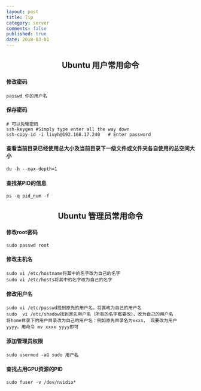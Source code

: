 ```yaml
---
layout: post
title: Tip
category: server
comments: false
published: true
date: 2018-03-01
---
```


## <center>Ubuntu 用户常用命令</center>

#### 修改密码
    passwd 你的用户名

#### 保存密码
    # 可以免输密码
    ssh-keygen #Simply type enter all the way down
    ssh-copy-id -i liuyh@192.168.17.240   # Enter password

#### 查看当前目录已经使用总大小及当前目录下一级文件或文件夹各自使用的总空间大小
    du -h --max-depth=1

#### 查找某PID的信息
    ps -q pid_num -f 


## <center>Ubuntu 管理员常用命令</center>


#### 修改root密码
    sudo passwd root

#### 修改主机名
    sudo vi /etc/hostname将其中的名字改为自己的名字
    sudo vi /etc/hosts将其中的名字改为自己的名字

#### 修改用户名
    sudo vi /etc/passwd找到原先的用户名，将其改为自己的用户名
    sudo  vi /etc/shadow找到原先用户名（所有的名字都要改），改为自己的用户名
    将home目录下的用户目录改为自己的用户名：例如原先目录名为xxxx， 现要改为用户 yyyy。用命令 mv xxxx yyyy即可

#### 添加管理员权限
    sudo usermod -aG sudo 用户名

#### 查找占用GPU资源的PID
    sudo fuser -v /dev/nvidia*


